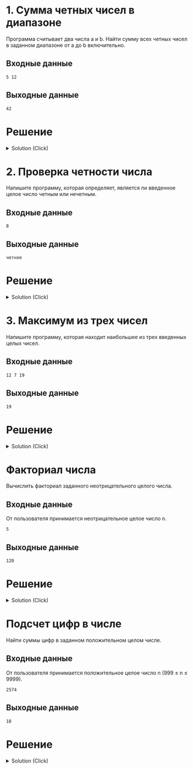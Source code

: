 # 1. Сумма четных чисел в диапазоне

Программа считывает два числа a и b. Найти сумму всех четных чисел в заданном диапазоне от a до b включительно.

## Входные данные

```
5 12
```

## Выходные данные

```
42
```


# Решение
<details>
<summary>Solution (Click) </summary>

```go
package main

import "fmt"

func main() {
	var a, b int
	fmt.Scan(&a, &b) // два числа a и b через пробел или Enter

	if a > b { // если первое число больше второго, меняем местами
		a, b = b, a
	}

	sum := 0
	for i := a; i <= b; i++ { // <= чтобы включить b (важно!)
		if i%2 == 0 {
			sum += i
		}
	}

	fmt.Println(sum)
}
```
</details> 


# 2. Проверка четности числа

Напишите программу, которая определяет, является ли введенное целое число четным или нечетным.

## Входные данные

```
8
```

## Выходные данные

```
четное
```


# Решение
<details>
<summary>Solution (Click) </summary>

```go
package main

import "fmt"

func main() {
	num := 0
	fmt.Scan(&num)

	if num%2 == 0 {
		fmt.Println("четное")
	} else {
		fmt.Println("нечетное")
	}
}
```
</details> 


# 3. Максимум из трех чисел

Напишите программу, которая находит наибольшее из трех введенных целых чисел.

## Входные данные

```
12 7 19
```

## Выходные данные

```
19
```

# Решение
<details>
<summary>Solution (Click) </summary>

```go
package main

import "fmt"

func main() {
	var a, b, c int
	fmt.Scan(&a, &b, &c)

	if a > b && a > c {
		fmt.Println((a))
	} else if b > c && b > a {
		fmt.Println(a)
	} else {
		fmt.Println(c)
	}
}
```
</details> 



# Факториал числа

Вычислить факториал заданного неотрицательного целого числа.

## Входные данные

От пользователя принимается неотрицательное целое число n.

```
5
```

## Выходные данные

```
120
```

# Решение
<details>
<summary>Solution (Click) </summary>

```go
package main

import "fmt"

func main() {
	num := 0
	fmt.Scan(&num)

	fcNum := 1
	for i := 1; i <= num; i++ {
		fcNum *= i
	}

	fmt.Println(fcNum)
}
```
</details> 


# Подсчет цифр в числе

Найти суммы цифр в заданном положительном целом числе.

## Входные данные

От пользователя принимается положительное целое число n (999 ≤ n ≤ 9999).

```
2574
```

## Выходные данные

```
18
```

# Решение
<details>
<summary>Solution (Click) </summary>

```go

```
</details> 